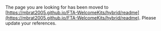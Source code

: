The page you are looking for has been moved to [https://mbrat2005.github.io/FTA-WelcomeKits/hybrid/readme](https://mbrat2005.github.io/FTA-WelcomeKits/hybrid/readme). Please update your references.

